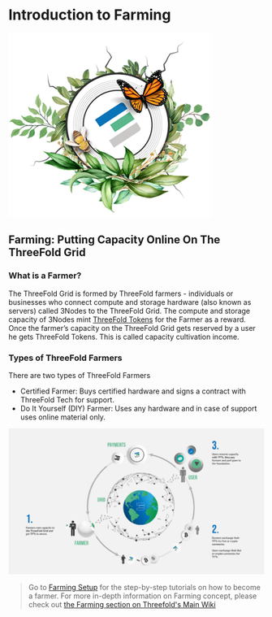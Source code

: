 # Introduction to Farming

![](./img/whatisafarmer.png)

## Farming: Putting Capacity Online On The ThreeFold Grid

### What is a Farmer?
The ThreeFold Grid is formed by ThreeFold farmers - individuals or businesses who connect compute and storage hardware (also known as servers) called 3Nodes to the ThreeFold Grid. The compute and storage capacity of 3Nodes mint [ThreeFold Tokens](token_what.md) for the Farmer as a reward. Once the farmer’s capacity on the ThreeFold Grid gets reserved by a user he gets ThreeFold Tokens. This is called capacity cultivation income.

### Types of ThreeFold Farmers

There are two types of ThreeFold Farmers

- Certified Farmer: Buys certified hardware and signs a contract with ThreeFold Tech for support.
- Do It Yourself (DIY) Farmer: Uses any hardware and in case of support uses online material only.

![](./img/circular_tft.png)

> Go to [Farming Setup](wiki:what_is_farming) for the step-by-step tutorials on how to become a farmer.
> For more in-depth information on Farming concept, please check out [the Farming section on Threefold's Main Wiki](wiki:what_is_farming)
